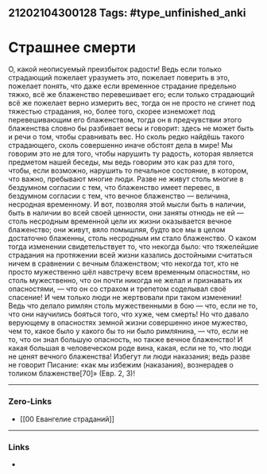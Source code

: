 21202104300128
Tags: #type_unfinished_anki 
---
# Страшнее смерти

О, какой неописуемый преизбыток радости! Ведь если только страдающий пожелает уразуметь это, пожелает поверить в это, пожелает понять, что даже если временное страдание предельно тяжко, всё же блаженство перевешивает его; если только страдающий всё же пожелает верно измерить вес, тогда он не просто не сгинет под тяжестью страдания, но, более того, скорее изнеможет под перевешивающим его блаженством, тогда он в предчувствии этого блаженства словно бы разбивает весы и говорит: здесь не может быть и речи о том, чтобы сравнивать вес. Но сколь редко найдёшь такого страдающего, сколь совершенно иначе обстоят дела в мире! Мы говорим это не для того, чтобы нарушить ту радость, которая является предметом нашей беседы, мы ведь говорим это как раз для того, чтобы, если возможно, нарушить то печальное состояние, в котором, что важно, пребывают многие люди. Разве не живут столь многие в бездумном согласии с тем, что блаженство имеет перевес, в бездумном согласии с тем, что вечное блаженство — величина, несродная временному. И вот, позволяя этой мысли быть в наличии, быть в наличии во всей своей ценности, они заняты отнюдь не ей — столь несродным временной цели их жизни оказывается вечное блаженство; они живут, вяло помышляя, будто все мы в целом достаточно блаженны, столь несродным им стало блаженство. О каком тогда изменении свидетельствует то, что некогда было: что тяжелейшие страдания на протяжении всей жизни казались достойными считаться ничем в сравнении с вечным блаженством; что некогда тот, кто не просто мужественно шёл навстречу всем временным опасностям, но столь мужественно, что он почти никогда не желал и признавать их опасностями, — что он со страхом и трепетом соделывал своё спасение! И чем только люди не жертвовали при таком изменении! Ведь что делало римлян столь мужественными в бою — что, если не то, что они научились бояться того, что хуже, чем смерть! Но что давало верующему в опасностях земной жизни совершенно иное мужество, чем то, какое было у какого бы то ни было римлянина, — что, если не то, что он знал большую опасность, но также вечное блаженство! И какая большая в человеческом роде вина, какая, если не то, что люди не ценят вечного блаженства! Избегут ли люди наказания; ведь разве не говорит Писание: «как мы избежим (наказания), вознерадев о толиком блаженстве[70]» (Евр. 2, 3)!

---
### Zero-Links
- [[00 Евангелие страданий]]
---
### Links
-